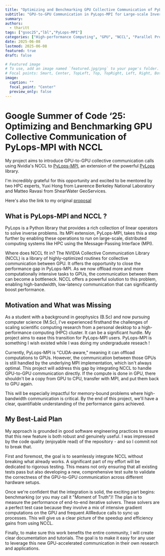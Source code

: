 ```yaml
---
title: "Optimizing and Benchmarking GPU Collective Communication of PyLops-MPI with NCCL"
subtitle: "GPU-to-GPU Communication in PyLops-MPI for Large-scale Inverse Problems with Nvidia's NCCL" 
summary:
authors: 
  - tharitt 
tags: ["gsoc25","lbl","PyLops-MPI"]
categories: ["High-performance Computing", "GPU", "NCCL", "Parallel Programming"]
date: 2025-06-08
lastmod: 2025-06-08
featured: true
draft: false

# Featured image
# To use, add an image named `featured.jpg/png` to your page's folder.
# Focal points: Smart, Center, TopLeft, Top, TopRight, Left, Right, BottomLeft, Bottom, BottomRight.
image:
  caption: ""
  focal_point: "Center"
  preview_only: false
---
```


# Google Summer of Code ‘25: Optimizing and Benchmarking GPU Collective Communication of PyLops-MPI with NCCL

My project aims to introduce GPU-to-GPU collective communication calls using Nvidia's NCCL to [PyLops-MPI](https://github.com/PyLops/pylops-mpi), an extension of the powerful [PyLops](https://github.com/PyLops/pylops) library.

I'm incredibly grateful for this opportunity and excited to be mentored by two HPC experts, Yuxi Hong from Lawrence Berkeley National Laboratory and Matteo Ravasi from ShearWater GeoServices.

Here's also the link to my original [proposal](https://summerofcode.withgoogle.com/programs/2025/projects/C2XSZp2E) 

## What is PyLops-MPI and NCCL ?

 PyLops is a Python library that provides a rich collection of linear operators to solve inverse problems. Its MPI extension, PyLops-MPI, takes this a step further by enabling these operations to run on large-scale, distributed computing systems like HPC using the Message-Passing Interface (MPI).

Where does NCCL fit in? The NVIDIA Collective Communication Library (NCCL) is a library of highly-optimized routines for collective communication between GPU. It offers the opportunity to close the performance gap in PyLops-MPI. As we now offload more and more computationally intensive tasks to GPUs, the communication between them can become a bottleneck. NCCL offers a powerful solution to this problem, enabling high-bandwidth, low-latency communication that can significantly boost performance.


## Motivation and What was Missing

As a student with a background in geophysics (B.Sc) and now pursuing computer science (M.Sc), I've experienced firsthand the challenges of scaling scientific computing research from a personal desktop to a high-performance computing (HPC) cluster. It can be a significant hurdle. My project aims to ease this transition for PyLops-MPI users. PyLops-MPI is something I wish existed while I was doing my undergraduate reseach !

Currently, PyLops-MPI is "CUDA-aware," meaning it can offload computations to GPUs. However, the communication between those GPUs is still handled by the underlying MPI implementation, which isn't always optimal. This project will address this gap by integrating NCCL to handle GPU-to-GPU communication directly. If the compute is done in GPU, there shouldn't be a copy from GPU to CPU, transfer with MPI, and put them back to GPU again.

This will be especially impactful for memory-bound problems where high-bandwidth communication is critical. By the end of this project, we'll have a clear, quantifiable understanding of the performance gains achieved.

## My Best-Laid Plan

My approach is grounded in good software engineering practices to ensure that this new feature is both robust and genuinely useful. I was impressed by the code quality (enjoyable read) of the repository - and so I commit not to break that.

First and foremost, the goal is to seamlessly integrate NCCL without breaking what already works. A significant part of my effort will be dedicated to rigorous testing. This means not only ensuring that all existing tests pass but also developing a new, comprehensive test suite to validate the correctness of the GPU-to-GPU communication across different hardware setups. 

Once we're confident that the integration is solid, the exciting part begins: benchmarking (or you may call it "Moment of Truth")! The plan is to measure the performance of end-to-end iterative solvers. These solvers are a perfect test case because they involve a mix of intensive gradient computations on the GPU and frequent AllReduce calls to sync up processes. This will give us a clear picture of the speedup and efficiency gains from using NCCL.

Finally, to make sure this work benefits the entire community, I will create clear documentation and tutorials. The goal is to make it easy for any user to leverage this new GPU-accelerated communication in their own research and applications.
